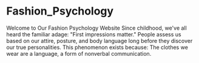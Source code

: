 # Fashion_Psychology
Welcome to Our Fashion Psychology Website  Since childhood, we've all heard the familiar adage: "First impressions matter."   People assess us based on our attire, posture, and body language long before they discover our true personalities. This phenomenon exists because:   The clothes we wear are a language, a form of nonverbal communication.
